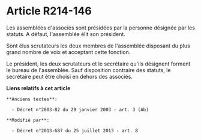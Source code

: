 # Article R214-146

Les assemblées d'associés sont présidées par la personne désignée par les statuts. A défaut, l'assemblée élit son président. 

Sont élus scrutateurs les deux membres de l'assemblée disposant du plus grand nombre de voix et acceptant cette fonction. 

Le président, les deux scrutateurs et le secrétaire qu'ils désignent forment le bureau de l'assemblée. Sauf disposition
contraire des statuts, le secrétaire peut être choisi en dehors des associés.

**Liens relatifs à cet article**

	**Anciens textes**:

	  - Décret n°2003-82 du 29 janvier 2003 - art. 3 (Ab)

	**Modifié par**:

	  - Décret n°2013-687 du 25 juillet 2013 - art. 8
